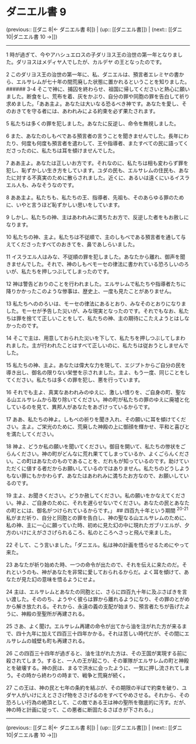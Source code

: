 # ダニエル書 9

(previous:: [[ダニ 8|← ダニエル書 8]]) | (up:: [[ダニエル書]]) | (next:: [[ダニ 10|ダニエル書 10 →]])

***


1 時が過ぎて、今やアハシュエロスの子ダリヨス王の治世の第一年となりました。ダリヨスはメディヤ人でしたが、カルデヤ の王となったのです。 

2 このダリヨス王の治世の第一年に、私、ダニエルは、預言者エレミヤの書から、エルサレムが七十年の間荒廃した状態に置かれるということを知りました。 ###### 3-4 そこで神に、捕囚を終わらせ、祖国に帰してくださいと熱心に願いました。断食をし、荒布を着、灰をかぶり、自分の罪や同胞の罪を告白して祈り求めました。「ああ主よ。あなたは大いなる恐るべき神です。あなたを愛し、そのおきてを守る者には、あわれみによる約束を必ず果たされます。 

5 私たちは多くの罪を犯しました。あなたに反逆し、命令を無視しました。 

6 また、あなたのしもべである預言者の言うことを聞きませんでした。長年にわたり、何度も何度も預言者を遣わして、王や指導者、またすべての民に語ってくださったのに、私たちは耳を傾けませんでした。 

7 ああ主よ。あなたは正しいお方です。それなのに、私たちは相も変わらず罪を犯し、恥ずかしい生き方をしています。ユダの民も、エルサレムの住民も、あなたに対する不真実のために散らされました。近くに、あるいは遠くにいるイスラエル人も、みなそうなのです。 

8 ああ主よ。私たちも、私たちの王、指導者、先祖も、そのあらゆる罪のために、いやと言うほど恥ずかしい思いをしています。 

9 しかし、私たちの神、主はあわれみに満ちたお方で、反逆した者をもお赦しになります。 

10 私たちの神、主よ。私たちは不従順で、主のしもべである預言者を通して与えてくださったすべてのおきてを、鼻であしらいました。 

11 イスラエル人はみな、不従順の罪を犯しました。あなたから離れ、御声を聞きませんでした。それで、神のしもべモーセの律法に書かれている恐ろしいのろいが、私たちを押しつぶしてしまったのです。 

12 神は警告どおりのことを行われました。エルサレムで私たちや指導者たちに降りかかったこのような惨事は、歴史上、一度も見たことがありません。 

13 私たちへののろいは、モーセの律法にあるとおり、みなそのとおりになりました。モーセが予告した災いが、みな現実となったのです。それでもなお、私たちは罪を捨てて正しいことをして、私たちの神、主の期待にこたえようとはしなかったのです。 

14 そこで主は、用意しておられた災いを下して、私たちを押しつぶしてしまわれました。主が行われたことはすべて正しいのに、私たちは従おうとしませんでした。 

15 私たちの神、主よ。あなたは偉大な力を現して、エジプトからご自分の民を導き出し、御名の限りない栄誉を示されました。主よ、もう一度、同じことをしてください。私たちは多くの罪を犯し、悪を行っています。 

16 それでも主よ、真実なあわれみのゆえに、激しい憤りを、ご自身の町、聖なる山エルサレムから取り除いてください。神の町が私たちの罪のゆえに廃墟と化しているのを見て、異邦人があなたをあざけっているからです。 

17 ああ、私たちの神よ。しもべの祈りを聞き入れ、その願いに耳を傾けてください。主よ。ご栄光のために、荒廃した神殿の上に御顔を輝かせ、平和と喜びとを満たしてください。 

18 神よ、どうか私の願いを聞いてください。御目を開いて、私たちの惨状をごらんください。神の町がどんなに荒れ果ててしまっているか、よくごらんください。この町はあなたのものであることを、だれもが知っているのです。助けていただくに値する者だからお願いしているのではありません。私たちのどうしようもない罪にもかかわらず、あなたはあわれみに満ちたお方なので、お願いしているのです。 

19 主よ、お聞きください。どうか赦してください。私の願いをかなえてください。神よ、ご自身のために、それを遅らせないでください。あなたの民とあなたの町とには、御名がつけられているからです。」 ## 四百九十年という期間 <sup class="versenum">20-21</sup>私がまだ祈り、自分と同胞との罪を告白し、神の聖なる山エルサレムのために、私の神、主に一心に願っていた時、初めに見た幻の中に現れたガブリエルが、夕方のいけにえがささげられるころ、私のところへさっと飛んで来ました。 

22 そして、こう言いました。「ダニエル。私は神の計画を悟らせるためにやって来た。 

23 あなたが祈り始めた時、一つの命令が出たので、それを伝えに来たのだ。それというのも、神があなたを非常に愛しておられるからだ。よく耳を傾けて、あなたが見た幻の意味を悟るようにせよ。 

24 主は、エルサレムとあなたの同胞とに、さらに四百九十年に及ぶさばきを言い渡した。そののち、ようやく彼らは罪から離れるようになり、その罪のとがめから解き放たれる。それから、永遠の義の支配が始まり、預言者たちが告げたように、神殿の至聖所が再建される。 

25 さあ、よく聞け。エルサレム再建の命令が出てから油を注がれた方が来るまで、四十九年に加えて四百三十四年かかる。それは苦しい時代だが、その間にエルサレムの城壁も町も再建される。 

26 この四百三十四年が過ぎると、油を注がれた方は、その王国が実現する前に殺されてしまう。すると、一人の王が起こり、その軍隊がエルサレムの町と神殿とを破壊する。神の民は、まるで洪水に会ったように、一気に押し流されてしまう。その時から終わりの時まで、戦争と荒廃が続く。 

27 この王は、神の民と七年の条約を結ぶが、その期限の半ばで約束を破り、ユダヤ人がいけにえとささげ物をささげるのをすべてやめさせる。それから、その恐ろしい行為の絶頂として、この敵である王は神の聖所を徹底的に汚す。だが、神の時と計画に従って、この悪者に断固たるさばきが下される。」

***

(previous:: [[ダニ 8|← ダニエル書 8]]) | (up:: [[ダニエル書]]) | (next:: [[ダニ 10|ダニエル書 10 →]])
